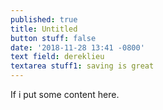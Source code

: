 ```yaml
---
published: true
title: Untitled
button stuff: false
date: '2018-11-28 13:41 -0800'
text field: dereklieu
textarea stuff1: saving is great
---
```

If i put some content here.
